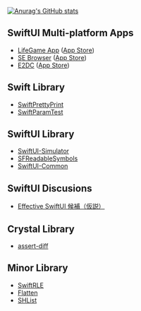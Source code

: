 [![Anurag's GitHub stats](https://github-readme-stats.vercel.app/api?username=YusukeHosonuma
)](https://github.com/anuraghazra/github-readme-stats)

## SwiftUI Multi-platform Apps

- [LifeGame App](https://github.com/YusukeHosonuma/SwiftUI-LifeGame) ([App Store](https://apps.apple.com/app/id1620557880))
- [SE Browser](https://github.com/YusukeHosonuma/Swift-Evolution-Browser) ([App Store](https://apps.apple.com/app/id1615741502))
- [E2DC](https://github.com/YusukeHosonuma/E2DC) ([App Store](https://apps.apple.com/app/id1616576556))

## Swift Library

- [SwiftPrettyPrint](https://github.com/YusukeHosonuma/SwiftPrettyPrint)
- [SwiftParamTest](https://github.com/YusukeHosonuma/SwiftParamTest)

## SwiftUI Library

- [SwiftUI-Simulator](https://github.com/YusukeHosonuma/SwiftUI-Simulator)
- [SFReadableSymbols](https://github.com/YusukeHosonuma/SFReadableSymbols)
- [SwiftUI-Common](https://github.com/YusukeHosonuma/SwiftUI-Common)

## SwiftUI Discusions

- [Effective SwiftUI 候補（仮説）](https://github.com/YusukeHosonuma/Effective-SwiftUI)

## Crystal Library

- [assert-diff](https://github.com/YusukeHosonuma/assert-diff)

## Minor Library

- [SwiftRLE](https://github.com/YusukeHosonuma/SwiftRLE)
- [Flatten](https://github.com/YusukeHosonuma/Flatten)
- [SHList](https://github.com/YusukeHosonuma/SHList)

